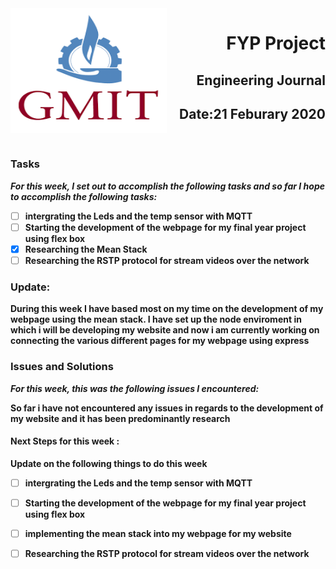 <img align="left" width="250" height="200" src="/gmit.png">

<h1 align="right"><b>FYP Project</h1>
<h2 align="right">Engineering Journal</h2>
<h2 align="right">Date:21 Feburary 2020</h2>


<p>&nbsp;</p>

### Tasks
 *For this week, I set out to accomplish the following tasks and so far I hope to accomplish the following tasks:*
 
- [ ] intergrating the Leds and the temp sensor with MQTT
- [ ] Starting the development of the webpage for my final year project using flex box 
- [x] Researching the Mean Stack 
- [ ] Researching the RSTP protocol for stream videos over the network 

<p></p>

### Update:
<p>During this week I have based most on my time on the development of my webpage using the mean stack. I have set up the node enviroment in which i will be developing my website and now i am currently working on connecting the various different pages for my webpage using express</p>

### Issues and Solutions
 *For this week, this was the following issues I encountered:*
<p>So far i have not encountered any issues in regards to the development of my website and it has been predominantly research</p>

#### Next Steps for this week :

<p>Update on the following things to do this week</p>

- [ ] intergrating the Leds and the temp sensor with MQTT
- [ ] Starting the development of the webpage for my final year project using flex box 
- [ ] implementing the mean stack into my webpage for my website
- [ ] Researching the RSTP protocol for stream videos over the network 

